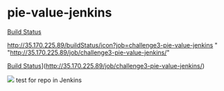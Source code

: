 # pie-value-jenkins
[Build Status](http://35.170.225.89/buildStatus/icon?job=challenge3-pie-value-jenkins "http://35.170.225.89/job/challenge3-pie-value-jenkins/")

http://35.170.225.89/buildStatus/icon?job=challenge3-pie-value-jenkins " "http://35.170.225.89/job/challenge3-pie-value-jenkins/"


[Build Status](http://35.170.225.89/buildStatus/icon?job=challenge3-pie-value-jenkins)](http://35.170.225.89/job/challenge3-pie-value-jenkins/)


<a href='[http://35.170.225.89/job/challenge3-pie-value-jenkins/](http://35.170.225.89/buildStatus/icon?job=challenge3-pie-value-jenkins)'><img src='http://35.170.225.89/buildStatus/icon?job=challenge3-pie-value-jenkins'></a>
test for repo in Jenkins
